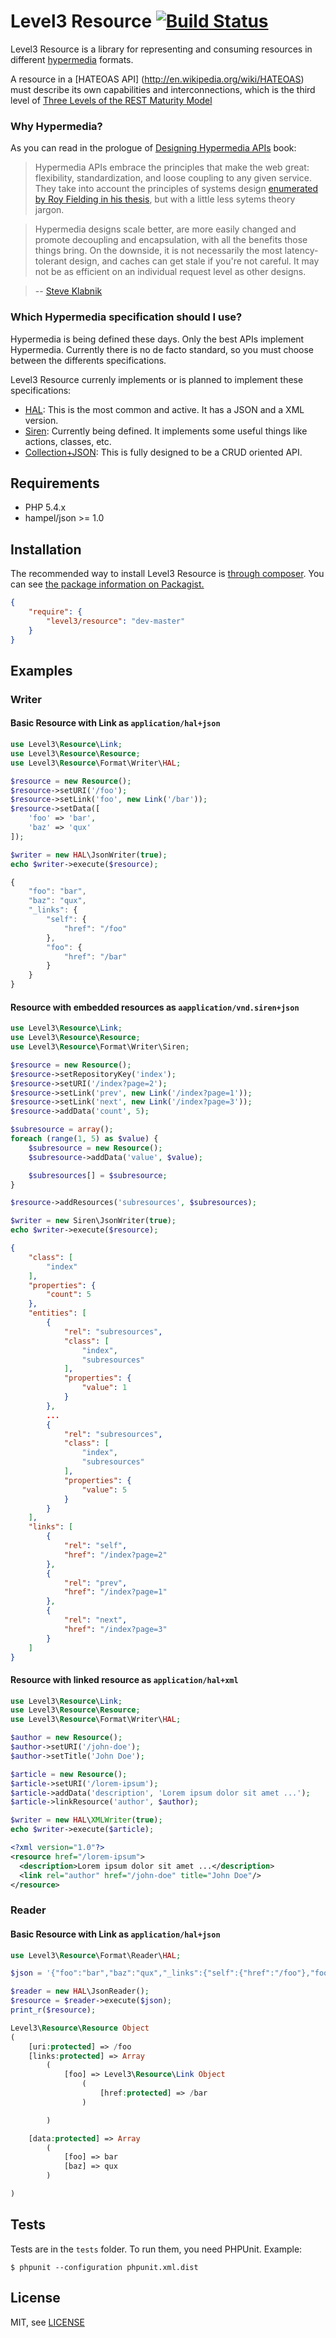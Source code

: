 Level3 Resource [![Build Status](https://travis-ci.org/level3php/resource.png?branch=master)](https://travis-ci.org/level3php/resource)
==============================

Level3 Resource is a library for representing and consuming resources in different [hypermedia](http://en.wikipedia.org/wiki/Hypermedia)
formats.

A resource in a [HATEOAS API] (http://en.wikipedia.org/wiki/HATEOAS) must describe its own capabilities
and interconnections, which is the third level of [Three Levels of the REST Maturity Model](http://www.infoq.com/news/2010/03/RESTLevels)

### Why Hypermedia?

As you can read in the prologue of [Designing Hypermedia APIs](http://www.designinghypermediaapis.com/) book:

>Hypermedia APIs embrace the principles that make the web great: flexibility, standardization, and loose coupling
to any given service. They take into account the principles of systems design [enumerated by Roy Fielding in his thesis](http://www.ics.uci.edu/~fielding/pubs/dissertation/top.htm),
but with a little less sytems theory jargon.

>Hypermedia designs scale better, are more easily changed and promote decoupling and encapsulation, with all the
benefits those things bring. On the downside, it is not necessarily the most latency-tolerant design, and caches
can get stale if you're not careful. It may not be as efficient on an individual request level as other designs.

>-- [Steve Klabnik](http://www.steveklabnik.com/)

### Which Hypermedia specification should I use?

Hypermedia is being defined these days. Only the best APIs implement Hypermedia. Currently there is no de
facto standard, so you must choose between the differents specifications.

Level3 Resource currenly implements or is planned to implement these specifications:
* [HAL](http://stateless.co/hal_specification.html): This is the most common and active. It has a JSON and a XML version.
* [Siren](https://github.com/kevinswiber/siren): Currently being defined. It implements some useful things like actions, classes, etc.
* [Collection+JSON](http://amundsen.com/media-types/collection/): This is fully designed to be a CRUD oriented API.


Requirements
------------

* PHP 5.4.x
* hampel/json >= 1.0

Installation
------------

The recommended way to install Level3 Resource is [through composer](http://getcomposer.org).
You can see [the package information on Packagist.](https://packagist.org/packages/level3/resource)

```JSON
{
    "require": {
        "level3/resource": "dev-master"
    }
}
```


Examples
--------

### Writer

#### Basic Resource with Link as ```application/hal+json```

```php
use Level3\Resource\Link;
use Level3\Resource\Resource;
use Level3\Resource\Format\Writer\HAL;

$resource = new Resource();
$resource->setURI('/foo');
$resource->setLink('foo', new Link('/bar'));
$resource->setData([
    'foo' => 'bar',
    'baz' => 'qux'
]);

$writer = new HAL\JsonWriter(true);
echo $writer->execute($resource);
```

```js
{
    "foo": "bar",
    "baz": "qux",
    "_links": {
        "self": {
            "href": "/foo"
        },
        "foo": {
            "href": "/bar"
        }
    }
}
```

#### Resource with embedded resources as ```aapplication/vnd.siren+json```

```php
use Level3\Resource\Link;
use Level3\Resource\Resource;
use Level3\Resource\Format\Writer\Siren;

$resource = new Resource();
$resource->setRepositoryKey('index');
$resource->setURI('/index?page=2');
$resource->setLink('prev', new Link('/index?page=1'));
$resource->setLink('next', new Link('/index?page=3'));
$resource->addData('count', 5);

$subresource = array();
foreach (range(1, 5) as $value) {
    $subresource = new Resource();
    $subresource->addData('value', $value);

    $subresources[] = $subresource;
}

$resource->addResources('subresources', $subresources);

$writer = new Siren\JsonWriter(true);
echo $writer->execute($resource);
```

```json
{
    "class": [
        "index"
    ],
    "properties": {
        "count": 5
    },
    "entities": [
        {
            "rel": "subresources",
            "class": [
                "index",
                "subresources"
            ],
            "properties": {
                "value": 1
            }
        },
        ...
        {
            "rel": "subresources",
            "class": [
                "index",
                "subresources"
            ],
            "properties": {
                "value": 5
            }
        }
    ],
    "links": [
        {
            "rel": "self",
            "href": "/index?page=2"
        },
        {
            "rel": "prev",
            "href": "/index?page=1"
        },
        {
            "rel": "next",
            "href": "/index?page=3"
        }
    ]
}
```

#### Resource with linked resource as ```application/hal+xml```

```php
use Level3\Resource\Link;
use Level3\Resource\Resource;
use Level3\Resource\Format\Writer\HAL;

$author = new Resource();
$author->setURI('/john-doe');
$author->setTitle('John Doe');

$article = new Resource();
$article->setURI('/lorem-ipsum');
$article->addData('description', 'Lorem ipsum dolor sit amet ...');
$article->linkResource('author', $author);

$writer = new HAL\XMLWriter(true);
echo $writer->execute($article);
```

```xml
<?xml version="1.0"?>
<resource href="/lorem-ipsum">
  <description>Lorem ipsum dolor sit amet ...</description>
  <link rel="author" href="/john-doe" title="John Doe"/>
</resource>
```
### Reader

#### Basic Resource with Link as ```application/hal+json```

```php
use Level3\Resource\Format\Reader\HAL;

$json = '{"foo":"bar","baz":"qux","_links":{"self":{"href":"/foo"},"foo":{"href":"/bar"}}}';

$reader = new HAL\JsonReader();
$resource = $reader->execute($json);
print_r($resource);
```

```php
Level3\Resource\Resource Object
(
    [uri:protected] => /foo
    [links:protected] => Array
        (
            [foo] => Level3\Resource\Link Object
                (
                    [href:protected] => /bar
                )

        )

    [data:protected] => Array
        (
            [foo] => bar
            [baz] => qux
        )

)
```

Tests
-----

Tests are in the `tests` folder.
To run them, you need PHPUnit.
Example:

    $ phpunit --configuration phpunit.xml.dist


License
-------

MIT, see [LICENSE](LICENSE)
